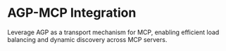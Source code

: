 # AGP-MCP Integration

Leverage AGP as a transport mechanism for MCP, enabling efficient load balancing
and dynamic discovery across MCP servers.
